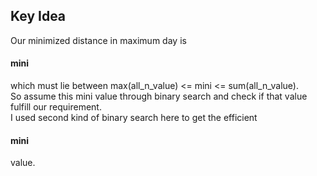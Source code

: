 ## Key Idea
Our minimized distance in maximum day is <h4>mini</h4> which must lie between max(all_n_value) <= mini <= sum(all_n_value).<br>
So assume this mini value through binary search and check if that value fulfill our requirement.<br>
I used second kind of binary search here to get the efficient <h4>mini</h4> value.
